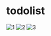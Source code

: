 # todolist

![1](https://user-images.githubusercontent.com/44446617/147594878-fb2ef6b5-6b41-4d30-b2b7-526de669f673.png)
![2](https://user-images.githubusercontent.com/44446617/147594882-0d823f47-f37b-432b-99f8-80ff038bf73d.png)
![3](https://user-images.githubusercontent.com/44446617/147594874-f4fa53ac-8522-42b9-b69e-e2c0dfaf6274.png)
